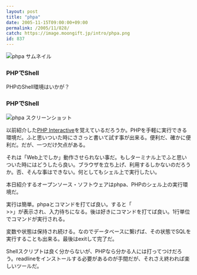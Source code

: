 ```yaml
---
layout: post
title: "phpa"
date: 2005-11-15T09:00:00+09:00
permalink: /2005/11/828/
catch: https://image.moongift.jp/intro/phpa.png
id: 837
---
```

 ![phpa サムネイル](https://image.moongift.jp/intro/phpa.s.png "phpa サムネイル")
  

### PHPでShell
  
PHPのShell環境はいかが？  
<!--more-->  

### PHPでShell
  

![phpa スクリーンショット](https://image.moongift.jp/intro/phpa.png "phpa スクリーンショット")

  

以前紹介した[PHP Interactive](http://oss.moongift.jp/intro/i-703.html)を覚えているだろうか。PHPを手軽に実行できる環境だ。ふと思いついた時にささっと書いて試す事が出来る。便利だ、確かに便利だ。だが、一つだけ欠点がある。

  

それは「Web上でしか」動作させられない事だ。もしターミナル上でふと思いついた時にはどうしたら良い。ブラウザを立ち上げ、利用するしかないのだろうか。否、そんな事はできない。何としてもシェル上で実行したい。

  

本日紹介するオープンソース・ソフトウェアはphpa、PHPのシェル上の実行環境だ。

  

実行は簡単。phpaとコマンドを打てば良い。すると「  
\>\>」が表示され、入力待ちになる。後は好きにコマンドを打てば良い。1行単位でコマンドが実行される。

  

変数や状態は保持され続ける。なのでデータベースに繋げば、その状態でSQLを実行することも出来る。最後はexitして完了だ。

  

Shellスクリプトは良く分からないが、PHPなら分かる人には打ってつけだろう。readlineをインストールする必要があるのが手間だが、それさえ終われば楽しいツールだ。

